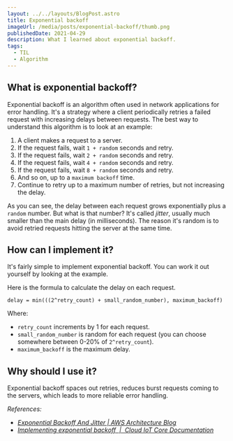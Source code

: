 ```yaml
---
layout: ../../layouts/BlogPost.astro
title: Exponential backoff
imageUrl: /media/posts/exponential-backoff/thumb.png
publishedDate: 2021-04-29
description: What I learned about exponential backoff.
tags:
  - TIL
  - Algorithm
---
```


## What is exponential backoff?

Exponential backoff is an algorithm often used in network applications for error handling. It's a strategy where a client periodically retries a failed request with increasing delays between requests. The best way to understand this algorithm is to look at an example:

1. A client makes a request to a server.
2. If the request fails, wait `1 + random` seconds and retry.
3. If the request fails, wait `2 + random` seconds and retry.
4. If the request fails, wait `4 + random` seconds and retry.
5. If the request fails, wait `8 + random` seconds and retry.
6. And so on, up to a `maximum backoff` time.
7. Continue to retry up to a maximum number of retries, but not increasing the delay.

As you can see, the delay between each request grows exponentially plus a `random` number. But what is that number? It's called *jitter*, usually much smaller than the main delay (in milliseconds). The reason it's random is to avoid retried requests hitting the server at the same time.

## How can I implement it?

It's fairly simple to implement exponential backoff. You can work it out yourself by looking at the example.

Here is the formula to calculate the delay on each request.

```
delay = min(((2^retry_count) + small_random_number), maximum_backoff)
```

Where:

- `retry_count` increments by 1 for each request.
- `small_random_number` is random for each request (you can choose somewhere between 0-20% of `2^retry_count`).
- `maximum_backoff` is the maximum delay.

## Why should I use it?

Exponential backoff spaces out retries, reduces burst requests coming to the servers, which leads to more reliable error handling.

*References:*

- *[Exponential Backoff And Jitter | AWS Architecture Blog](https://aws.amazon.com/blogs/architecture/exponential-backoff-and-jitter/)*
- *[Implementing exponential backoff  |  Cloud IoT Core Documentation](https://cloud.google.com/iot/docs/how-tos/exponential-backoff)*
